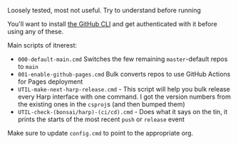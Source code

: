 Loosely tested, most not useful. Try to understand before running

You'll want to install [the GitHub CLI](https://github.com/cli/cli) and get authenticated with it before using any of these.

Main scripts of itnerest:

* `000-default-main.cmd` Switches the few remaining `master`-default repos to `main`
* `001-enable-github-pages.cmd` Bulk converts repos to use GitHub Actions for Pages deployment
* `UTIL-make-next-harp-release.cmd` - This script will help you bulk release every Harp interface with one command. I got the version numbers from the existing ones in the `csproj`s (and then bumped them)
* `UTIL-check-(bonsai/harp)-(ci/cd).cmd` - Does what it says on the tin, it prints the starts of the most recent `push` or `release` event

Make sure to update `config.cmd` to point to the appropriate org.
